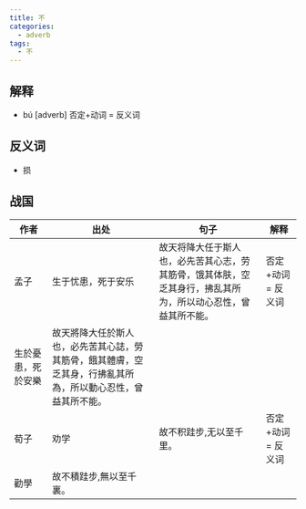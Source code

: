 ```yaml
---
title: 不
categories:
  - adverb
tags:
  - 不
---
```



<!-- more -->

## 解释
* bú [adverb] 否定+动词 = 反义词

## 反义词
* 损

## 战国

作者|出处|句子|解释
---|---|---|---
孟子|生于忧患，死于安乐|故天将降大任于斯人也，必先苦其心志，劳其筋骨，饿其体肤，空乏其身行，拂乱其所为，所以动心忍性，曾益其所不能。|否定+动词 = 反义词
 |生於憂患，死於安樂|故天將降大任於斯人也，必先苦其心誌，勞其筋骨，餓其體膚，空乏其身，行拂亂其所為，所以動心忍性，曾益其所不能。|
 荀子|劝学|故不积跬步,无以至千里。| 否定+动词 = 反义词
   |勸學|故不積跬步,無以至千裏。|
